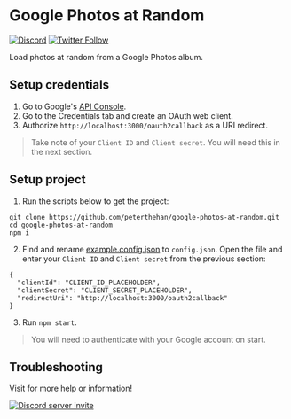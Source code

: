 # Google Photos at Random

[![Discord](https://discordapp.com/api/guilds/258167954913361930/embed.png)](https://discord.gg/WjEFnzC) [![Twitter Follow](https://img.shields.io/twitter/follow/peterthehan.svg?style=social)](https://twitter.com/peterthehan)

Load photos at random from a Google Photos album.

## Setup credentials

1. Go to Google's [API Console](https://console.developers.google.com/).
2. Go to the Credentials tab and create an OAuth web client.
3. Authorize `http://localhost:3000/oauth2callback` as a URI redirect.

> Take note of your `Client ID` and `Client secret`. You will need this in the next section.

## Setup project

1. Run the scripts below to get the project:

```
git clone https://github.com/peterthehan/google-photos-at-random.git
cd google-photos-at-random
npm i
```

2. Find and rename [example.config.json](https://github.com/peterthehan/google-photos-at-random/blob/master/src/example.config.json) to `config.json`. Open the file and enter your `Client ID` and `Client secret` from the previous section:

```
{
  "clientId": "CLIENT_ID_PLACEHOLDER",
  "clientSecret": "CLIENT_SECRET_PLACEHOLDER",
  "redirectUri": "http://localhost:3000/oauth2callback"
}
```

3. Run `npm start`.

> You will need to authenticate with your Google account on start.

## Troubleshooting

Visit for more help or information!

<a href="https://discord.gg/WjEFnzC">
  <img src="https://discordapp.com/api/guilds/258167954913361930/embed.png?style=banner2" title="Discord server invite" alt="Discord server invite" />
</a>
